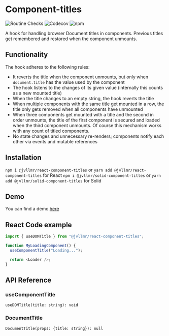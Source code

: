 # Component-titles

![Routine Checks](https://github.com/jvllmr/component-titles/actions/workflows/test.yml/badge.svg)
![Codecov](https://img.shields.io/codecov/c/github/jvllmr/component-titles?style=plastic)
![npm](https://img.shields.io/npm/dm/react-use-dom-title-hook?style=plastic)

A hook for handling browser Document titles in components. Previous titles get remembered and restored when the component unmounts.

## Functionality

The hook adheres to the following rules:

- It reverts the title when the component unmounts, but only when `document.title` has the value used by the component
- The hook listens to the changes of its given value (internally this counts as a new mounted title)
- When the title changes to an empty string, the hook reverts the title
- When multiple components with the same title get mounted in a row, the title only gets removed when all components have unmounted
- When three components get mounted with a title and the second in order unmounts, the title of the first component is secured and loaded when the third component unmounts. Of course this mechanism works with any count of titled components.
- No state changes and unnecessary re-renders; components notify each other via events and mutable references

## Installation

`npm i @jvllmr/react-component-titles` or `yarn add @jvllmr/react-component-titles` for React
`npm i @jvllmr/solid-component-titles` or `yarn add @jvllmr/solid-component-titles` for Solid

## Demo

You can find a demo [here](https://jvllmr.github.io/component-titles)

## React Code example

```typescript
import { useDOMTitle } from "@jvllmr/react-component-titles";

function MyLoadingComponent() {
  useComponentTitle("Loading...");

  return <Loader />;
}
```

## API Reference

### useComponentTitle

`useDOMTitle(title: string): void`

### DocumentTitle

`DocumentTitle(props: {title: string}): null`
